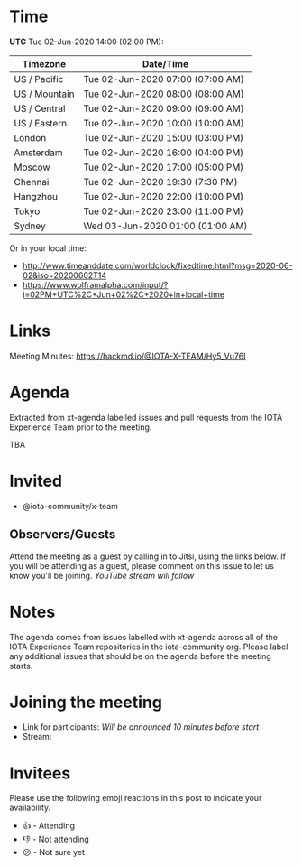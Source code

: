 # Time
**UTC** Tue 02-Jun-2020 14:00 (02:00 PM):

Timezone | Date/Time
-- | --
US / Pacific | Tue 02-Jun-2020 07:00 (07:00 AM)
US / Mountain | Tue 02-Jun-2020 08:00 (08:00 AM)
US / Central | Tue 02-Jun-2020 09:00 (09:00 AM)
US / Eastern | Tue 02-Jun-2020 10:00 (10:00 AM)
London | Tue 02-Jun-2020 15:00 (03:00 PM)
Amsterdam | Tue 02-Jun-2020 16:00 (04:00 PM)
Moscow | Tue 02-Jun-2020 17:00 (05:00 PM)
Chennai | Tue 02-Jun-2020 19:30 (7:30 PM)
Hangzhou | Tue 02-Jun-2020 22:00 (10:00 PM)
Tokyo | Tue 02-Jun-2020 23:00 (11:00 PM)
Sydney | Wed 03-Jun-2020 01:00 (01:00 AM)

Or in your local time:

* http://www.timeanddate.com/worldclock/fixedtime.html?msg=2020-06-02&iso=20200602T14
* https://www.wolframalpha.com/input/?i=02PM+UTC%2C+Jun+02%2C+2020+in+local+time

# Links

Meeting Minutes: https://hackmd.io/@IOTA-X-TEAM/Hy5_Vu76I

# Agenda

Extracted from xt-agenda labelled issues and pull requests from the IOTA Experience Team prior to the meeting.

TBA

# Invited

* @iota-community/x-team

## Observers/Guests

Attend the meeting as a guest by calling in to Jitsi, using the links below. If you will be attending as a guest, please comment on this issue to let us know you'll be joining.
_YouTube stream will follow_

# Notes

The agenda comes from issues labelled with xt-agenda across all of the IOTA Experience Team repositories in the iota-community org. Please label any additional issues that should be on the agenda before the meeting starts.

# Joining the meeting

* Link for participants: *Will be announced 10 minutes before start*
* Stream: <TBA>

# Invitees

Please use the following emoji reactions in this post to indicate your
availability.

* :+1: - Attending
* :-1: - Not attending
* :confused: - Not sure yet

